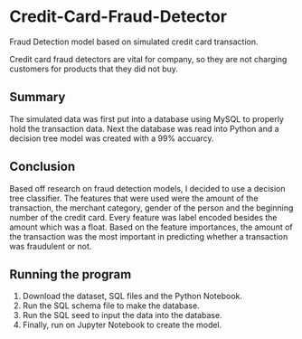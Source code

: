 # Credit-Card-Fraud-Detector
Fraud Detection model based on simulated credit card transaction.

Credit card fraud detectors are vital for company, so they are not charging customers for products that they did not buy.

## Summary
The simulated data was first put into a database using MySQL to properly hold the transaction data. Next the database was read into Python and a decision tree model was created with a 99% accuarcy.

## Conclusion
Based off research on fraud detection models, I decided to use a decision tree classifier. The features that were used were the amount of the transaction, the merchant category, gender of the person and the beginning number of the credit card. Every feature was label encoded besides the amount which was a float. Based on the feature importances, the amount of the transaction was the most important in predicting whether a transaction was fraudulent or not.

## Running the program
1. Download the dataset, SQL files and the Python Notebook.
2. Run the SQL schema file to make the database.
3. Run the SQL seed to input the data into the database.
4. Finally, run on Jupyter Notebook to create the model.

